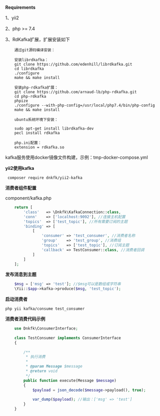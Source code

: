 **Requirements**

1、yii2

2、php >= 7.4

3、RdKafka扩展，扩展安装如下 
````text
    通过git源码编译安装：

    安装librdkafka：
    git clone https://github.com/edenhill/librdkafka.git
    cd librdkafka
    ./configure
    make && make install
    
    安装php-rdkafka扩展：
    git clone https://github.com/arnaud-lb/php-rdkafka.git
    cd php-rdkafka
    phpize
    ./configure --with-php-config=/usr/local/php7.4/bin/php-config
    make && make install

    ubuntu系统环境下安装：

    sudo apt-get install librdkafka-dev
    pecl install rdkafka
    
    php.ini配置：
    extension = rdkafka.so
````
kafka服务使用docker镜像文件构建，示例：tmp-docker-compose.yml

**yii2使用kafka**

````text
 composer require dnkfk/yii2-kafka
 ````

**消费者组件配置**

component/kafka.php
````php
    return [
        'class'   => \Dnkfk\KafkaConnection::class,
        'conn'    => ['localhost:9092'], //连接主机配置
        'topics'  => ['test_topic'], //所有需要订阅的主题
        'binding' => [
            [
                'consumer' => 'test_consumer', //消费者名称
                'group'    => 'test_group', //消费组
                'topics'   => ['test_topic'], //订阅主题
                'callback' => TestConsumer::class, //消费者回调
            ]
        ]
    ];
````
**发布消息到主题**
````php
    $msg = ['msg' => 'test']; //$msg可以是数组或字符串
    \Yii::$app->kafka->produce($msg, 'test_topic');
````
**启动消费者**

````text
php yii kafka/consume test_consumer
````

**消费者消费代码示例**
````php
    use Dnkfk\ConsumerInterface;
    
    class TestConsumer implements ConsumerInterface
    {
    
        /**
         * 执行消费
         *
         * @param Message $message
         * @return void
         */
        public function execute(Message $message)
        {
            $payload = json_decode($message->payload(), true);
    
            var_dump($payload); //输出：['msg' => 'test']
        }
    }
````
